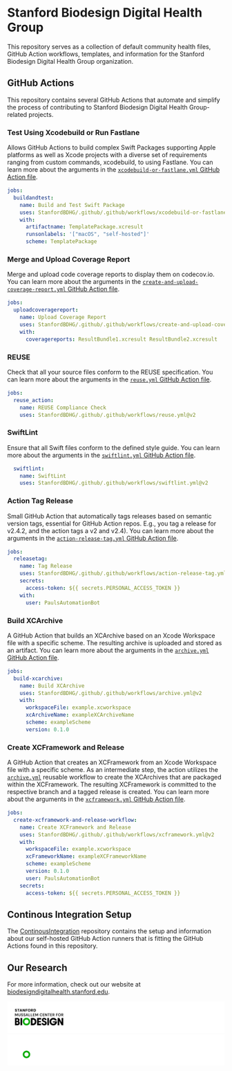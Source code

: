 <!--

This source file is part of the Stanford Biodesign Digital Health Group open-source organization

SPDX-FileCopyrightText: 2022 Stanford University and the project authors (see CONTRIBUTORS.md)

SPDX-License-Identifier: MIT

-->

# Stanford Biodesign Digital Health Group

This repository serves as a collection of default community health files, GitHub Action workflows, templates, and information for the Stanford Biodesign Digital Health Group organization.


## GitHub Actions

This repository contains several GitHub Actions that automate and simplify the process of contributing to Stanford Biodesign Digital Health Group-related projects.


### Test Using Xcodebuild or Run Fastlane

Allows GitHub Actions to build complex Swift Packages supporting Apple platforms as well as Xcode projects with a diverse set of requirements ranging from custom commands, xcodebuild, to using Fastlane.
You can learn more about the arguments in the [`xcodebuild-or-fastlane.yml` GitHub Action file](https://github.com/StanfordBDHG/.github/blob/main/.github/workflows/xcodebuild-or-fastlane.yml).

```yml
jobs:
  buildandtest:
    name: Build and Test Swift Package
    uses: StanfordBDHG/.github/.github/workflows/xcodebuild-or-fastlane.yml@v2
    with:
      artifactname: TemplatePackage.xcresult
      runsonlabels: '["macOS", "self-hosted"]'
      scheme: TemplatePackage
```

### Merge and Upload Coverage Report

Merge and upload code coverage reports to display them on codecov.io.
You can learn more about the arguments in the [`create-and-upload-coverage-report.yml` GitHub Action file](https://github.com/StanfordBDHG/.github/blob/main/.github/workflows/create-and-upload-coverage-report.yml).

```yml
jobs:
  uploadcoveragereport:
    name: Upload Coverage Report
    uses: StanfordBDHG/.github/.github/workflows/create-and-upload-coverage-report.yml@v2
    with:
      coveragereports: ResultBundle1.xcresult ResultBundle2.xcresult
```

### REUSE

Check that all your source files conform to the REUSE specification.
You can learn more about the arguments in the [`reuse.yml` GitHub Action file](https://github.com/StanfordBDHG/.github/blob/main/.github/workflows/reuse.yml).

```yml
jobs:
  reuse_action:
    name: REUSE Compliance Check
    uses: StanfordBDHG/.github/.github/workflows/reuse.yml@v2
```

### SwiftLint

Ensure that all Swift files conform to the defined style guide.
You can learn more about the arguments in the [`swiftlint.yml` GitHub Action file](https://github.com/StanfordBDHG/.github/blob/main/.github/workflows/swiftlint.yml).

```yml
  swiftlint:
    name: SwiftLint
    uses: StanfordBDHG/.github/.github/workflows/swiftlint.yml@v2
```

### Action Tag Release

Small GitHub Action that automatically tags releases based on semantic version tags, essential for GitHub Action repos. E.g., you tag a release for v2.4.2, and the action tags a v2 and v2.4). You can learn more about the arguments in the [`action-release-tag.yml` GitHub Action file](https://github.com/StanfordBDHG/.github/blob/main/.github/workflows/action-release-tag.yml).

```yml
jobs:
  releasetag:
    name: Tag Release
    uses: StanfordBDHG/.github/.github/workflows/action-release-tag.yml@v2
    secrets:
      access-token: ${{ secrets.PERSONAL_ACCESS_TOKEN }}
    with:
      user: PaulsAutomationBot
```

### Build XCArchive

A GitHub Action that builds an XCArchive based on an Xcode Workspace file with a specific scheme. The resulting archive is uploaded and stored as an artifact.
You can learn more about the arguments in the [`archive.yml` GitHub Action file](https://github.com/StanfordBDHG/.github/blob/main/.github/workflows/archive.yml).

```yml
jobs:
  build-xcarchive:
    name: Build XCArchive
    uses: StanfordBDHG/.github/.github/workflows/archive.yml@v2
    with:
      workspaceFile: example.xcworkspace
      xcArchiveName: exampleXCArchiveName
      scheme: exampleScheme
      version: 0.1.0
```

### Create XCFramework and Release

A GitHub Action that creates an XCFramework from an Xcode Workspace file with a specific scheme. As an intermediate step, the action utilizes the [`archive.yml`](https://github.com/StanfordBDHG/.github/blob/main/.github/workflows/archive.yml) reusable workflow to create the XCArchives that are packaged within the XCFramework. The resulting XCFramework is committed to the respective branch and a tagged release is created.
You can learn more about the arguments in the [`xcframework.yml` GitHub Action file](https://github.com/StanfordBDHG/.github/blob/main/.github/workflows/xcframework.yml).

```yml
jobs:
  create-xcframework-and-release-workflow:
    name: Create XCFramework and Release
    uses: StanfordBDHG/.github/.github/workflows/xcframework.yml@v2
    with:
      workspaceFile: example.xcworkspace
      xcFrameworkName: exampleXCFrameworkName
      scheme: exampleScheme
      version: 0.1.0
      user: PaulsAutomationBot
    secrets:
      access-token: ${{ secrets.PERSONAL_ACCESS_TOKEN }}
```

## Continous Integration Setup

The [ContinousIntegration](https://github.com/StanfordBDHG/ContinousIntegration) repository contains the setup and information about our self-hosted GitHub Action runners that is fitting the GitHub Actions found in this repository.


## Our Research

For more information, check out our website at [biodesigndigitalhealth.stanford.edu](https://biodesigndigitalhealth.stanford.edu).

![Stanford Mussallem Center for Biodesign Logo](https://raw.githubusercontent.com/StanfordBDHG/.github/main/assets/biodesign-footer-light.png#gh-light-mode-only)
![Stanford Mussallem Center for Biodesign Logo](https://raw.githubusercontent.com/StanfordBDHG/.github/main/assets/biodesign-footer-dark.png#gh-dark-mode-only)

